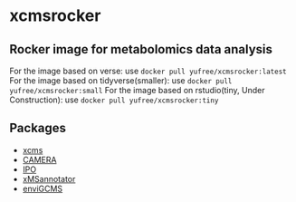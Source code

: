 # xcmsrocker

## Rocker image for metabolomics data analysis

For the image based on verse: use `docker pull yufree/xcmsrocker:latest`
For the image based on tidyverse(smaller): use `docker pull yufree/xcmsrocker:small`
For the image based on rstudio(tiny, Under Construction): use `docker pull yufree/xcmsrocker:tiny`

## Packages

- [xcms](https://bioconductor.org/packages/release/bioc/html/xcms.html)
- [CAMERA](https://bioconductor.org/packages/release/bioc/html/CAMERA.html)
- [IPO](https://bioconductor.org/packages/release/bioc/html/IPO.html)
- [xMSannotator](http://pubs.acs.org/doi/abs/10.1021/acs.analchem.6b01214)
- [enviGCMS](https://cran.r-project.org/web/packages/enviGCMS/index.html)
